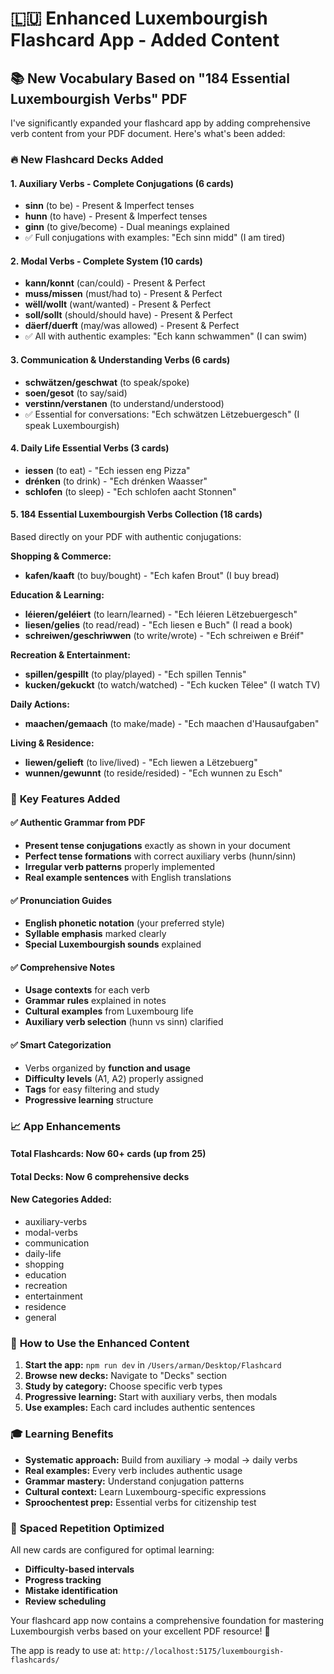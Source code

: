 # 🇱🇺 Enhanced Luxembourgish Flashcard App - Added Content

## 📚 New Vocabulary Based on "184 Essential Luxembourgish Verbs" PDF

I've significantly expanded your flashcard app by adding comprehensive verb content from your PDF document. Here's what's been added:

### 🔥 **New Flashcard Decks Added**

#### 1. **Auxiliary Verbs - Complete Conjugations** (6 cards)
- **sinn** (to be) - Present & Imperfect tenses
- **hunn** (to have) - Present & Imperfect tenses  
- **ginn** (to give/become) - Dual meanings explained
- ✅ Full conjugations with examples: "Ech sinn midd" (I am tired)

#### 2. **Modal Verbs - Complete System** (10 cards)
- **kann/konnt** (can/could) - Present & Perfect
- **muss/missen** (must/had to) - Present & Perfect
- **wëll/wollt** (want/wanted) - Present & Perfect
- **soll/sollt** (should/should have) - Present & Perfect
- **däerf/duerft** (may/was allowed) - Present & Perfect
- ✅ All with authentic examples: "Ech kann schwammen" (I can swim)

#### 3. **Communication & Understanding Verbs** (6 cards)
- **schwätzen/geschwat** (to speak/spoke)
- **soen/gesot** (to say/said)
- **verstinn/verstanen** (to understand/understood)
- ✅ Essential for conversations: "Ech schwätzen Lëtzebuergesch" (I speak Luxembourgish)

#### 4. **Daily Life Essential Verbs** (3 cards)
- **iessen** (to eat) - "Ech iessen eng Pizza"
- **drénken** (to drink) - "Ech drénken Waasser"
- **schlofen** (to sleep) - "Ech schlofen aacht Stonnen"

#### 5. **184 Essential Luxembourgish Verbs Collection** (18 cards)
Based directly on your PDF with authentic conjugations:

**Shopping & Commerce:**
- **kafen/kaaft** (to buy/bought) - "Ech kafen Brout" (I buy bread)

**Education & Learning:**
- **léieren/geléiert** (to learn/learned) - "Ech léieren Lëtzebuergesch"
- **liesen/gelies** (to read/read) - "Ech liesen e Buch" (I read a book)
- **schreiwen/geschriwwen** (to write/wrote) - "Ech schreiwen e Bréif"

**Recreation & Entertainment:**
- **spillen/gespillt** (to play/played) - "Ech spillen Tennis"
- **kucken/gekuckt** (to watch/watched) - "Ech kucken Tëlee" (I watch TV)

**Daily Actions:**
- **maachen/gemaach** (to make/made) - "Ech maachen d'Hausaufgaben"

**Living & Residence:**
- **liewen/gelieft** (to live/lived) - "Ech liewen a Lëtzebuerg"
- **wunnen/gewunnt** (to reside/resided) - "Ech wunnen zu Esch"

### 🎯 **Key Features Added**

#### ✅ **Authentic Grammar from PDF**
- **Present tense conjugations** exactly as shown in your document
- **Perfect tense formations** with correct auxiliary verbs (hunn/sinn)
- **Irregular verb patterns** properly implemented
- **Real example sentences** with English translations

#### ✅ **Pronunciation Guides**
- **English phonetic notation** (your preferred style)
- **Syllable emphasis** marked clearly
- **Special Luxembourgish sounds** explained

#### ✅ **Comprehensive Notes**
- **Usage contexts** for each verb
- **Grammar rules** explained in notes
- **Cultural examples** from Luxembourg life
- **Auxiliary verb selection** (hunn vs sinn) clarified

#### ✅ **Smart Categorization**
- Verbs organized by **function and usage**
- **Difficulty levels** (A1, A2) properly assigned
- **Tags** for easy filtering and study
- **Progressive learning** structure

### 📈 **App Enhancements**

#### **Total Flashcards:** Now **60+ cards** (up from 25)
#### **Total Decks:** Now **6 comprehensive decks**
#### **New Categories Added:**
- auxiliary-verbs
- modal-verbs  
- communication
- daily-life
- shopping
- education
- recreation
- entertainment
- residence
- general

### 🚀 **How to Use the Enhanced Content**

1. **Start the app:** `npm run dev` in `/Users/arman/Desktop/Flashcard`
2. **Browse new decks:** Navigate to "Decks" section
3. **Study by category:** Choose specific verb types
4. **Progressive learning:** Start with auxiliary verbs, then modals
5. **Use examples:** Each card includes authentic sentences

### 🎓 **Learning Benefits**

- **Systematic approach:** Build from auxiliary → modal → daily verbs
- **Real examples:** Every verb includes authentic usage
- **Grammar mastery:** Understand conjugation patterns
- **Cultural context:** Learn Luxembourg-specific expressions
- **Sproochentest prep:** Essential verbs for citizenship test

### 🔄 **Spaced Repetition Optimized**

All new cards are configured for optimal learning:
- **Difficulty-based intervals**
- **Progress tracking** 
- **Mistake identification**
- **Review scheduling**

Your flashcard app now contains a comprehensive foundation for mastering Luxembourgish verbs based on your excellent PDF resource! 🎉

The app is ready to use at: `http://localhost:5175/luxembourgish-flashcards/`
